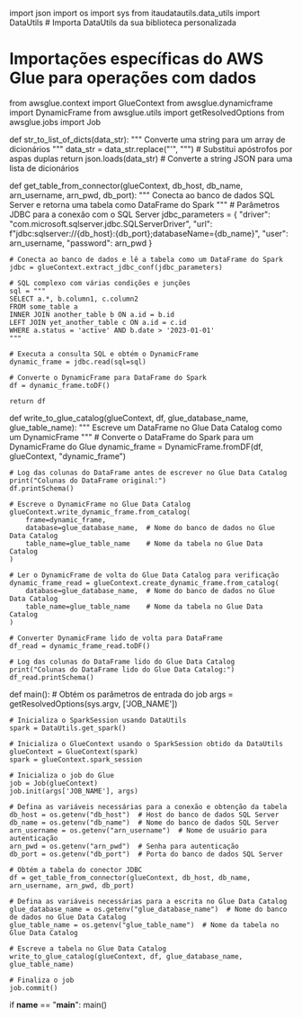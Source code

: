 import json
import os
import sys
from itaudatautils.data_utils import DataUtils  # Importa DataUtils da sua biblioteca personalizada

# Importações específicas do AWS Glue para operações com dados
from awsglue.context import GlueContext
from awsglue.dynamicframe import DynamicFrame
from awsglue.utils import getResolvedOptions
from awsglue.jobs import Job

def str_to_list_of_dicts(data_str):
    """
    Converte uma string para um array de dicionários
    """
    data_str = data_str.replace("'", "\"")  # Substitui apóstrofos por aspas duplas
    return json.loads(data_str)  # Converte a string JSON para uma lista de dicionários

def get_table_from_connector(glueContext, db_host, db_name, arn_username, arn_pwd, db_port):
    """
    Conecta ao banco de dados SQL Server e retorna uma tabela como DataFrame do Spark
    """
    # Parâmetros JDBC para a conexão com o SQL Server
    jdbc_parameters = {
        "driver": "com.microsoft.sqlserver.jdbc.SQLServerDriver",
        "url": f"jdbc:sqlserver://{db_host}:{db_port};databaseName={db_name}",
        "user": arn_username,
        "password": arn_pwd
    }
    
    # Conecta ao banco de dados e lê a tabela como um DataFrame do Spark
    jdbc = glueContext.extract_jdbc_conf(jdbc_parameters)
    
    # SQL complexo com várias condições e junções
    sql = """
    SELECT a.*, b.column1, c.column2
    FROM some_table a
    INNER JOIN another_table b ON a.id = b.id
    LEFT JOIN yet_another_table c ON a.id = c.id
    WHERE a.status = 'active' AND b.date > '2023-01-01'
    """
    
    # Executa a consulta SQL e obtém o DynamicFrame
    dynamic_frame = jdbc.read(sql=sql)
    
    # Converte o DynamicFrame para DataFrame do Spark
    df = dynamic_frame.toDF()
    
    return df

def write_to_glue_catalog(glueContext, df, glue_database_name, glue_table_name):
    """
    Escreve um DataFrame no Glue Data Catalog como um DynamicFrame
    """
    # Converte o DataFrame do Spark para um DynamicFrame do Glue
    dynamic_frame = DynamicFrame.fromDF(df, glueContext, "dynamic_frame")
    
    # Log das colunas do DataFrame antes de escrever no Glue Data Catalog
    print("Colunas do DataFrame original:")
    df.printSchema()
    
    # Escreve o DynamicFrame no Glue Data Catalog
    glueContext.write_dynamic_frame.from_catalog(
        frame=dynamic_frame,
        database=glue_database_name,  # Nome do banco de dados no Glue Data Catalog
        table_name=glue_table_name    # Nome da tabela no Glue Data Catalog
    )
    
    # Ler o DynamicFrame de volta do Glue Data Catalog para verificação
    dynamic_frame_read = glueContext.create_dynamic_frame.from_catalog(
        database=glue_database_name,  # Nome do banco de dados no Glue Data Catalog
        table_name=glue_table_name    # Nome da tabela no Glue Data Catalog
    )
    
    # Converter DynamicFrame lido de volta para DataFrame
    df_read = dynamic_frame_read.toDF()
    
    # Log das colunas do DataFrame lido do Glue Data Catalog
    print("Colunas do DataFrame lido do Glue Data Catalog:")
    df_read.printSchema()

def main():
    # Obtém os parâmetros de entrada do job
    args = getResolvedOptions(sys.argv, ['JOB_NAME'])

    # Inicializa o SparkSession usando DataUtils
    spark = DataUtils.get_spark()

    # Inicializa o GlueContext usando o SparkSession obtido da DataUtils
    glueContext = GlueContext(spark)
    spark = glueContext.spark_session

    # Inicializa o job do Glue
    job = Job(glueContext)
    job.init(args['JOB_NAME'], args)

    # Defina as variáveis necessárias para a conexão e obtenção da tabela
    db_host = os.getenv("db_host")  # Host do banco de dados SQL Server
    db_name = os.getenv("db_name")  # Nome do banco de dados SQL Server
    arn_username = os.getenv("arn_username")  # Nome de usuário para autenticação
    arn_pwd = os.getenv("arn_pwd")  # Senha para autenticação
    db_port = os.getenv("db_port")  # Porta do banco de dados SQL Server

    # Obtém a tabela do conector JDBC
    df = get_table_from_connector(glueContext, db_host, db_name, arn_username, arn_pwd, db_port)

    # Defina as variáveis necessárias para a escrita no Glue Data Catalog
    glue_database_name = os.getenv("glue_database_name")  # Nome do banco de dados no Glue Data Catalog
    glue_table_name = os.getenv("glue_table_name")  # Nome da tabela no Glue Data Catalog

    # Escreve a tabela no Glue Data Catalog
    write_to_glue_catalog(glueContext, df, glue_database_name, glue_table_name)

    # Finaliza o job
    job.commit()

if __name__ == "__main__":
    main()

